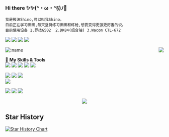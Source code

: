 <!--
**yaolin6666/yaolin6666** is a ✨ _special_ ✨ repository because its `README.md` (this file) appears on your GitHub profile.

Here are some ideas to get you started:

- 🔭 I’m currently working on ...
- 🌱 I’m currently learning ...
- 👯 I’m looking to collaborate on ...
- 🤔 I’m looking for help with ...
- 💬 Ask me about ...
- 📫 How to reach me: ...
- 😄 Pronouns: ...
- ⚡ Fun fact: ...
-->
### Hi there ✨✨(^・ω・^§)ﾉ🌽
    我是筱沫Shino,可以叫我Shino。
    目前正在学习画画,每天坚持练习画画和练枪,想要变得更强更厉害的说。
    目前使用设备 1.罗技G502  2.DK84(组合轴) 3.Wacom CTL-672
[![](https://img.shields.io/twitter/url?label=Bilibili&logo=bilibili&url=https%3A%2F%2Ftwitter.com%2Fyaolin6666)](https://space.bilibili.com/13574078)
[![](https://img.shields.io/twitter/url?label=Pixiv&logo=pixiv&url=https%3A%2F%2Ftwitter.com%2Fyaolin6666)](https://www.pixiv.net/users/32855909)
[![](https://img.shields.io/twitter/url?label=Twitter&logo=twitter&url=https%3A%2F%2Ftwitter.com%2Fyaolin6666)](https://twitter.com/yaolin6666)
[![](https://img.shields.io/twitter/url?label=Steam&logo=steam&url=https%3A%2F%2Ftwitter.com%2Fyaolin6666)](https://steamcommunity.com/id/yaolin6666)

![:name](https://count.getloli.com/get/@:yaolin6666?theme=rule34) 
<a href="#">
  <img align="right" src="https://github-readme-stats.vercel.app/api?username=yaolin6666&show_icons=true&locale=cn" />
</a>  

🌟 **My Skills & Tools**  
[![](https://img.shields.io/badge/-Java-E6882E?style=flat-square&logo=java&logoColor=fff)](https://www.java.com/zh-CN/)
[![](https://img.shields.io/badge/-C++-007D9C?style=flat-square&logo=cplusplus&logoColor=fff)](https://cplusplus.com/)
[![](https://img.shields.io/badge/-Python-3e74a2?style=flat-square&logo=Python&logoColor=fff)](https://www.python.org/)
[![](https://img.shields.io/badge/-JavaScript-f7e018?style=flat-square&logo=javascript&logoColor=white)](https://www.ecma-international.org/)
[![](https://img.shields.io/badge/-HTML5-E34F26?style=flat-square&logo=html5&logoColor=white)](https://html.spec.whatwg.org/)  

[![](https://img.shields.io/badge/-Linux-fcc624?style=flat-square&logo=linux&logoColor=white)](https://www.linuxfoundation.org/)
[![](https://img.shields.io/badge/-Git-f05032?style=flat-square&logo=git&logoColor=white)](https://git-scm.com/)
[![](https://img.shields.io/badge/-MySQL-4479A1?style=flat-square&logo=MySQL&logoColor=fff)](https://www.mysql.com/)  
[![](https://img.shields.io/badge/-PostgreSQL-4479A1?style=flat-square&logo=PostgreSQL&logoColor=fff)](https://www.postgresql.org/)  
<!--
[![](https://img.shields.io/badge/-Docker-2496ED?style=flat-square&logo=docker&logoColor=ffffff)](https://www.docker.com/)
[![](https://img.shields.io/badge/-MongoDB-4479A1?style=flat-square&logo=MongoDB&logoColor=fff)](https://www.mongodb.com/)
-->


[![](https://img.shields.io/badge/IDE-Visual%20Studio%20-DCD4F6?style=flat-square&logo=visual-studio&logoColor=ffffff)](https://visualstudio.microsoft.com/zh-hans/)
[![](https://img.shields.io/badge/IDE-IntelliJ-258EFF?style=flat-square&logo=intellijidea&logoColor=ffffff)](https://www.jetbrains.com/idea/) 
[![](https://img.shields.io/badge/IDE-Pycharm-1FD495?style=flat-square&logo=pycharm&logoColor=ffffff)](https://www.jetbrains.com/pycharm/)  

<div align="center"> <img src="https://activity-graph.herokuapp.com/graph?username=yaolin6666&theme=github" /> </div>

## Star History

[![Star History Chart](https://api.star-history.com/svg?repos=yaolin6666/yaolin6666&type=Date)](https://star-history.com/#yaolin6666/yaolin6666&Date)
